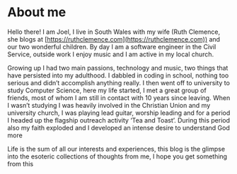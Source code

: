# About me
Hello there! I am Joel, I live in South Wales with my wife (Ruth Clemence,
she blogs at [https://ruthclemence.com](https://ruthclemence.com)) and our two wonderful children. By day I am a software engineer in the
Civil Service, outside work I enjoy music and I am active in my local church.

Growing up I had two main passions, technology and music, two things that have persisted into my adulthood. I dabbled in
coding in school, nothing too serious and didn’t accomplish anything really. I then went off to university to study Computer
Science, here my life started, I met a great group of friends, most of whom I am still in contact with 10 years since
leaving. When I wasn’t studying I was heavily involved in the Christian Union and my university church, I was playing lead
guitar, worship leading and for a period I headed up the flagship outreach activity ‘Tea and Toast’. During this period also
my faith exploded and I developed an intense desire to understand God more

Life is the sum of all our interests and experiences, this blog is the glimpse into the esoteric collections of thoughts from
me, I hope you get something from this
